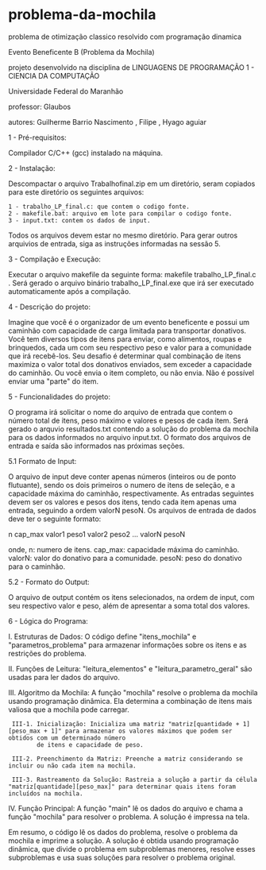 # problema-da-mochila
 problema de otimização classico resolvido com programação dinamica 

Evento Beneficente B (Problema da Mochila)

projeto desenvolvido na disciplina de LINGUAGENS DE PROGRAMAÇÃO 1 - CIENCIA DA COMPUTAÇÃO

Universidade Federal do Maranhão

professor: Glaubos

autores: Guilherme Barrio Nascimento , Filipe , Hyago aguiar

1 - Pré-requisitos: 

Compilador C/C++ (gcc) instalado na máquina.

2 - Instalação: 

Descompactar o arquivo Trabalhofinal.zip em um diretório, seram copiados para este diretório os seguintes arquivos:

	1 - trabalho_LP_final.c: que contem o codigo fonte.
	2 - makefile.bat: arquivo em lote para compilar o codigo fonte.
	3 - input.txt: contem os dados de input.

Todos os arquivos devem estar no mesmo diretório.
Para gerar outros arquivios de entrada, siga as instruções informadas na sessão 5.

3 - Compilação e Execução: 

Executar o arquivo makefile da seguinte forma: makefile  trabalho_LP_final.c  .
Será gerado o arquivo binário  trabalho_LP_final.exe que irá ser executado automaticamente após a compilação.

4 - Descrição do projeto:

Imagine que você é o organizador de um evento beneficente e possui um caminhão com capacidade de carga limitada para transportar donativos. 
Você tem diversos tipos de itens para enviar, como alimentos, roupas e brinquedos, cada um com seu respectivo peso e valor para a comunidade que irá recebê-los.
Seu desafio é determinar qual combinação de itens maximiza o valor total dos donativos enviados, sem exceder a capacidade do caminhão. 
Ou você envia o item completo, ou não envia. Não é possível enviar uma "parte" do item.

5 - Funcionalidades do projeto:

O programa irá solicitar o nome do arquivo de entrada que contem o número total de itens, peso máximo e valores e pesos de cada item.
Será gerado o arquvio resultados.txt contendo a solução do problema da mochila para os dados informados no arquivo input.txt.
O formato dos arquivos de entrada e saída são informados nas próximas seções.
 
5.1 Formato de Input:

O arquivo de input deve conter apenas números (inteiros ou de ponto flutuante), sendo os dois primeiros o numero de itens de seleção, e a capacidade máxima do caminhão, respectivamente.
As entradas seguintes devem ser os valores e pesos dos itens, tendo cada item apenas uma entrada, seguindo a ordem valorN pesoN.
Os arquivos de entrada de dados deve ter o seguinte formato:

n      cap_max
valor1 peso1
valor2 peso2
...
valorN pesoN

onde,
n: numero de itens.
cap_max: capacidade máxima do caminhão.
valorN: valor do donativo para a comunidade.
pesoN: peso do donativo para o caminhão.

5.2 - Formato do Output:

O arquivo de output contém os itens selecionados, na ordem de input, com seu respectivo valor e peso, além de apresentar a soma total dos valores.

6 - Lógica do Programa:

  I. Estruturas de Dados: O código define "itens_mochila" e "parametros_problema" para armazenar informações sobre os itens e as restrições do problema.

  II. Funções de Leitura: "leitura_elementos" e "leitura_parametro_geral" são usadas para ler dados do arquivo.

  III. Algoritmo da Mochila: A função "mochila" resolve o problema da mochila usando programação dinâmica. 
       Ela determina a combinação de itens mais valiosa que a mochila pode carregar.

     III-1. Inicialização: Inicializa uma matriz "matriz[quantidade + 1][peso_max + 1]" para armazenar os valores máximos que podem ser obtidos com um determinado número 
            de itens e capacidade de peso.
   
     III-2. Preenchimento da Matriz: Preenche a matriz considerando se incluir ou não cada item na mochila.
   
     III-3. Rastreamento da Solução: Rastreia a solução a partir da célula "matriz[quantidade][peso_max]" para determinar quais itens foram incluídos na mochila.

  IV. Função Principal: A função "main" lê os dados do arquivo e chama a função "mochila" para resolver o problema. A solução é impressa na tela.

 
 Em resumo, o código lê os dados do problema, resolve o problema da mochila e imprime a solução. 
 A solução é obtida usando programação dinâmica, que divide o problema em subproblemas menores, resolve esses subproblemas e usa suas soluções para resolver o problema 
 original.
